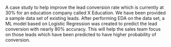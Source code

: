 A case study to help improve the lead conversion rate which is currently at 30% for an education company called X Education.
We have been provided a sample data set of existing leads.
After performing EDA on the data set, a ML model based on Logistic Regression was created to predict the lead conversion with nearly 80% accuracy.
This will help the sales team focus on those leads which have been predicted to have higher probability of conversion.
